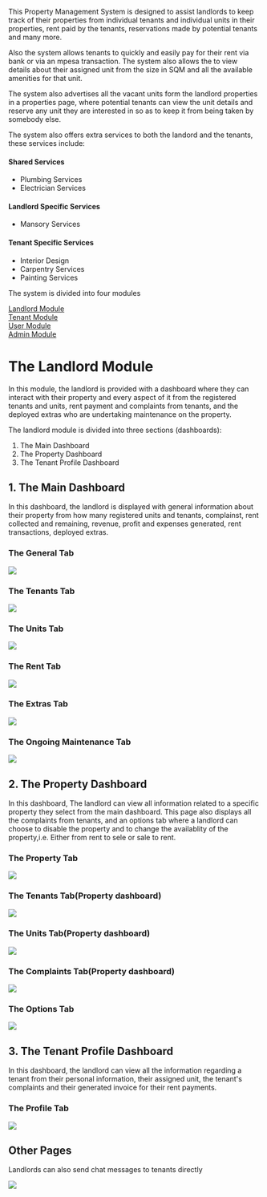 <p>This Property Management System is designed to assist landlords to keep track of their properties from individual tenants and individual units in their properties, rent paid by the tenants, reservations made by potential tenants and many more.</p>
<p>Also the system allows tenants to quickly and easily pay for their rent via bank or via an mpesa transaction. The system also allows the to view details about their assigned unit from the size in SQM and all the available amenities for that unit.</p>
<p>The system also advertises all the vacant units form the landlord properties in a properties page, where potential tenants can view the unit details and reserve any unit they are interested in so as to keep it from being taken by somebody else.</p>
<p>The system also offers extra services to both the landord and the tenants, these services include:</p>
<h4>Shared Services</h4>
<ul>
<li>Plumbing Services</li>
<li>Electrician Services</li>
</ul>
<h4>Landlord Specific Services</h4>
<ul>
<li>Mansory Services</li>
</ul>
<h4>Tenant Specific Services</h4>
<ul>
<li>Interior Design</li>
<li>Carpentry Services</li>
<li>Painting Services</li>
</ul>
<p>The system is divided into four modules</p>
<a href="#landlord">Landlord Module</a> <br>
<a href="#tenant">Tenant Module</a> <br>
<a href="#user">User Module</a> <br>
<a href="#admin">Admin Module</a> <br>
<h1 id="landlord">The Landlord Module</h1>
<p>In this module, the landlord is provided with a dashboard where they can interact with their property and every aspect of it from the registered tenants and units, rent payment and complaints from tenants, and the deployed extras who are undertaking maintenance on the property.</p>
<p>The landlord module is divided into three sections (dashboards):</p>
<ol>
<li>The Main Dashboard</li>
<li>The Property Dashboard</li>
<li>The Tenant Profile Dashboard</li>
</ol>
<h2>1. The Main Dashboard</h2>
<p>In this dashboard, the landlord is displayed with general information about their property from how many registered units and tenants, complainst, rent collected and remaining, revenue, profit and expenses generated, rent transactions, deployed extras.</p>
<h3>The General Tab</h3>
<img src="https://user-images.githubusercontent.com/63863253/191746815-bf622627-ab27-45e2-8497-b9cf77673ff6.png">
<h3>The Tenants Tab</h3>
<img src="https://user-images.githubusercontent.com/63863253/191747054-48729815-d368-4159-819f-4502b37dd1ee.png">
<h3>The Units Tab</h3>
<img src="https://user-images.githubusercontent.com/63863253/191747345-039c06b7-3276-4ae2-96f0-1f422346c7df.png">
<h3>The Rent Tab</h3>
<img src="https://user-images.githubusercontent.com/63863253/191747631-14460b11-2f44-4efb-b2ad-d9d8dd5d8e16.png">
<h3>The Extras Tab</h3>
<img src="https://user-images.githubusercontent.com/63863253/191747762-867ebe47-6b6e-4a68-bd7f-e00b50c83f43.png">
<h3>The Ongoing Maintenance Tab</h3>
<img src="https://user-images.githubusercontent.com/63863253/191747970-19de3377-5c38-4bf5-b105-2e59269430ab.png">
<h2>2. The Property Dashboard</h2>
<p>In this dashboard, The landlord can view all information related to a specific property they select from the main dashboard. This page also displays all the complaints from tenants, and an options tab where a landlord can choose to disable the property and to change the availablity of the property,i.e. Either from rent to sele or sale to rent.</p>
<h3>The Property Tab</h3>
<img src="https://user-images.githubusercontent.com/63863253/191753495-d3b018be-2b42-47bc-995e-4f4c237cd07f.png">
<h3>The Tenants Tab(Property dashboard)</h3>
<img src="https://user-images.githubusercontent.com/63863253/191753709-8010ec9a-f8df-48c2-b56b-ceb19b174ff1.png">
<h3>The Units Tab(Property dashboard)</h3>
<img src="https://user-images.githubusercontent.com/63863253/191753956-eaefebaf-a93e-437c-9086-3cdf90516cbb.png">
<h3>The Complaints Tab(Property dashboard)</h3>
<img src="https://user-images.githubusercontent.com/63863253/191754161-e6972d43-baf5-4cc8-a9bf-f99c4de3940f.png">
<h3>The Options Tab</h3>
<img src="https://user-images.githubusercontent.com/63863253/191754436-7f902c21-a6a6-4125-aca2-292beeda1cd3.png">
<h2>3. The Tenant Profile Dashboard</h2>
<p>In this dashboard, the landlord can view all the information regarding a tenant from their personal information, their assigned unit, the tenant's complaints and their generated invoice for their rent payments.</p>
<h3>The Profile Tab</h3>
<img src="https://user-images.githubusercontent.com/63863253/191757200-fc3c9d0b-3ec2-4190-9a50-b5096e8cf078.png">
<h2>Other Pages</h2>
<p>Landlords can also send chat messages to tenants directly</p>
<img src="https://user-images.githubusercontent.com/63863253/191758279-14409cd4-16f4-4fce-8c14-a0f0a9384053.png">
